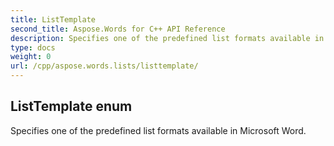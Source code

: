 ```yaml
---
title: ListTemplate
second_title: Aspose.Words for C++ API Reference
description: Specifies one of the predefined list formats available in Microsoft Word. 
type: docs
weight: 0
url: /cpp/aspose.words.lists/listtemplate/
---
```

## ListTemplate enum


Specifies one of the predefined list formats available in Microsoft Word. 

